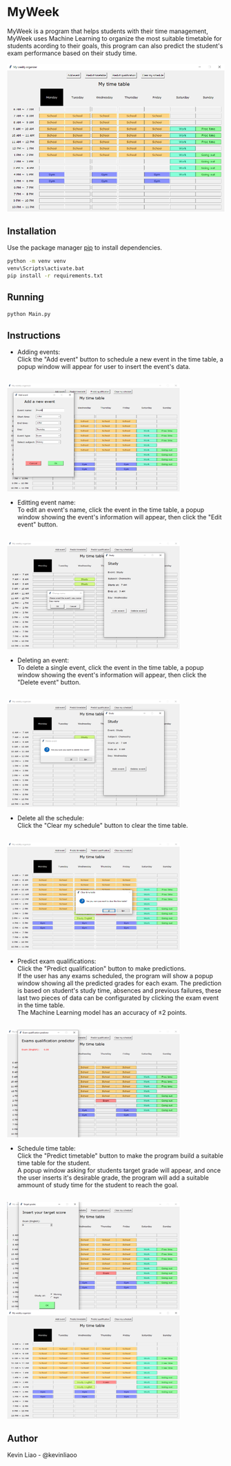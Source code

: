 # MyWeek

MyWeek is a program that helps students with their time management, MyWeek uses Machine Learning to organize the most suitable timetable for students acording to their goals, this program can also predict the student's exam performance based on their study time.  
<br/>
![img](https://github.com/Kevinliaoo/MyWeek/blob/master/assets/foto1.PNG)

## Installation

Use the package manager [pip](https://pip.pypa.io/en/stable/) to install dependencies.

```bash
python -m venv venv 
venv\Scripts\activate.bat
pip install -r requirements.txt
```
## Running

```bash
python Main.py
```

## Instructions

* Adding events:\
Click the "Add event" button to schedule a new event in the time table, a popup window will appear for user to insert the event's data.
<br>
<img src="https://github.com/Kevinliaoo/MyWeek/blob/master/assets/Foto2.PNG" width="400" height="250">
<br>

* Editting event name:\
To edit an event's name, click the event in the time table, a popup window showing the event's information will appear, then click the "Edit event" button. 
<br>
<img src="https://github.com/Kevinliaoo/MyWeek/blob/master/assets/Foto8.PNG" width="400" height="250">
<br>

* Deleting an event:\
To delete a single event, click the event in the time table, a popup window showing the event's information will appear, then click the "Delete event" button. 
<br>
<img src="https://github.com/Kevinliaoo/MyWeek/blob/master/assets/Foto7.PNG" width="400" height="250">
<br>

* Delete all the schedule:\
Click the "Clear my schedule" button to clear the time table. 
<br>
<img src="https://github.com/Kevinliaoo/MyWeek/blob/master/assets/Foto6.PNG" width="400" height="250">
<br>

* Predict exam qualifications: \
Click the "Predict qualification" button to make predictions. \
If the user has any exams scheduled, the program will show a popup window showing all the predicted grades for each exam. The prediction is based on student's study time, absences and previous failures, these last two pieces of data can be configurated by clicking the exam event in the time table. \
The Machine Learning model has an accuracy of ±2 points.
<br>
<img src="https://github.com/Kevinliaoo/MyWeek/blob/master/assets/Foto3.PNG" width="400" height="250">
<br>

* Schedule time table: \
Click the "Predict timetable" button to make the program build a suitable time table for the student.\
A popup window asking for students target grade will appear, and once the user inserts it's desirable grade, the program will add a suitable ammount of study time for the student to reach the goal. 
<br>
<img src="https://github.com/Kevinliaoo/MyWeek/blob/master/assets/Foto4.PNG" width="400" height="250">
<br>
<img src="https://github.com/Kevinliaoo/MyWeek/blob/master/assets/Foto5.PNG" width="400" height="250">
<br>

## Author
Kevin Liao - @kevinliaoo